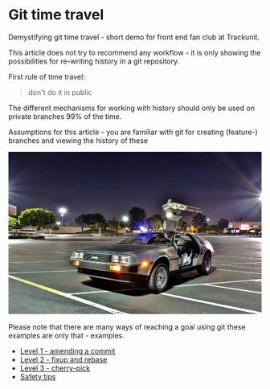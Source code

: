 # Git time travel

Demystifying git time travel - short demo for front end fan club at Trackunit.

This article does not try to recommend any workflow - it is only showing the possibilities for re-writing history in a git repository.

First rule of time travel:
> don't do it in public


The different mechanisms for working with history should only be used on private branches 99% of the time.

Assumptions for this article - you are familiar with git for creating (feature-) branches and viewing the history of these

![Delorian](./car-road-asphalt-delorean.jpg)


Please note that there are many ways of reaching a goal using git these examples are only that - examples.

* [Level 1 - amending a commit ](./level1/README.md)
* [Level 2 - fixup and rebase ](./level2/README.md)
* [Level 3 - cherry-pick](./level3/README.md)
* [Safety tips](./safety/README.md)
